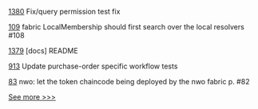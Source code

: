 
[1380](https://github.com/hyperledger/iroha/pull/1380) Fix/query permission test fix

[109](https://github.com/hyperledger-labs/fabric-smart-client/pull/109) fabric LocalMembership should first search over the local resolvers #108

[1379](https://github.com/hyperledger/iroha/pull/1379) [docs] README

[913](https://github.com/hyperledger/grid/pull/913) Update purchase-order specific workflow tests

[83](https://github.com/hyperledger-labs/fabric-token-sdk/pull/83) nwo: let the token chaincode being deployed by the nwo fabric p. #82


[See more >>>](https://start-here.hyperledger.org/pull-requests)
